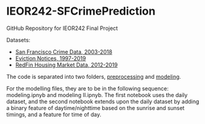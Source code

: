 # IEOR242-SFCrimePrediction

GitHub Repository for IEOR242 Final Project

Datasets: 
* [San Francisco Crime Data, 2003-2018](https://data.sfgov.org/Public-Safety/Police-Department-Incident-Reports-Historical-2003/tmnf-yvry)
* [Eviction Notices, 1997-2019](https://data.sfgov.org/Housing-and-Buildings/Eviction-Notices/5cei-gny5)
* [RedFin Housing Market Data, 2012-2019](https://www.redfin.com/blog/data-center?fbclid=IwAR3sW7Mb0S4Ausofnk2BEnNAlx4RlMpKqBM1sW7wS6GkKwdTTzho6lNxKq8)

The code is separated into two folders, [preprocessing](preprocessing) and [modeling](modeling).

For the modelling files, they are to be in the following sequence: modeling.ipnyb and modeling II.ipnyb. The first notebook uses the daily dataset, and the second notebook extends upon the daily dataset by adding a binary feature of daytime/nighttime based on the sunrise and sunset timings, and a feature for time of day. 
